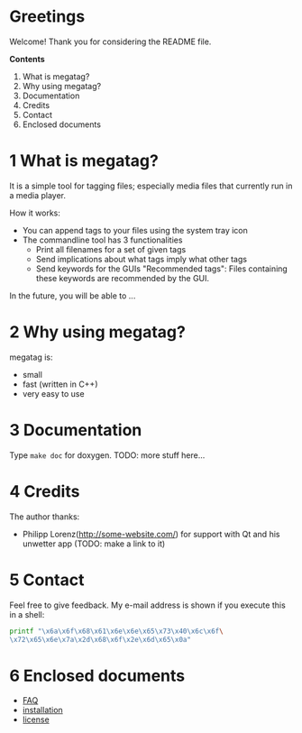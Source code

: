 # Greetings
Welcome! Thank you for considering the README file.

**Contents**
  1. What is megatag?
  2. Why using megatag?
  3. Documentation
  4. Credits
  5. Contact
  6. Enclosed documents

# 1 What is megatag?
It is a simple tool for tagging files; especially media files that currently run in
a media player.

How it works:
  * You can append tags to your files using the system tray icon
  * The commandline tool has 3 functionalities
    * Print all filenames for a set of given tags
    * Send implications about what tags imply what other tags
    * Send keywords for the GUIs "Recommended tags": Files containing
     these keywords are recommended by the GUI.

In the future, you will be able to ...

# 2 Why using megatag?
megatag is:
  * small
  * fast (written in C++)
  * very easy to use

# 3 Documentation
Type `make doc` for doxygen. TODO: more stuff here...

# 4 Credits
The author thanks:
  * Philipp Lorenz(http://some-website.com/) for support with Qt and his
    unwetter app (TODO: make a link to it)

# 5 Contact

Feel free to give feedback. My e-mail address is shown if you execute this in
a shell:
```sh
printf "\x6a\x6f\x68\x61\x6e\x6e\x65\x73\x40\x6c\x6f\
\x72\x65\x6e\x7a\x2d\x68\x6f\x2e\x6d\x65\x0a"
```

# 6 Enclosed documents
 * [FAQ](FAQ.md)
 * [installation](INSTALL.md)
 * [license](LICENSE.txt)

